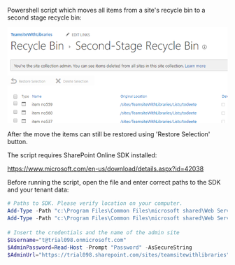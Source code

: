 Powershell script which moves all items from a site's recycle bin to a second stage recycle bin:

<img src="../Move items from first to second stage recycle bin/Capture49.PNG">

After the move the items can still be restored using 'Restore Selection' button.

The script requires SharePoint Online SDK installed:

https://www.microsoft.com/en-us/download/details.aspx?id=42038

Before running the script, open the file and enter correct paths to the SDK and your tenant data:

 

```PowerShell
# Paths to SDK. Please verify location on your computer. 
Add-Type -Path "c:\Program Files\Common Files\microsoft shared\Web Server Extensions\16\ISAPI\Microsoft.SharePoint.Client.dll"  
Add-Type -Path "c:\Program Files\Common Files\microsoft shared\Web Server Extensions\16\ISAPI\Microsoft.SharePoint.Client.Runtime.dll"  
 
# Insert the credentials and the name of the admin site 
$Username="t@trial098.onmicrosoft.com" 
$AdminPassword=Read-Host -Prompt "Password" -AsSecureString 
$AdminUrl="https://trial098.sharepoint.com/sites/teamsitewithlibraries"
``` 
